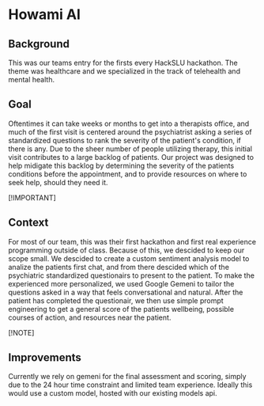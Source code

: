 # Howami AI

## Background

This was our teams entry for the firsts every HackSLU hackathon. The theme was healthcare and we specialized in the track of telehealth and mental health.

## Goal

Oftentimes it can take weeks or months to get into a therapists office, and much of the first visit 
is centered around the psychiatrist asking a series of standardized questions to rank the 
severity of the patient's condition, if there is any. Due to the sheer number of people utilizing 
therapy, this initial visit contributes to a large backlog of patients. Our project was designed to
help midigate this backlog by determining the severity of the patients conditions before the appointment,
and to provide resources on where to seek help, should they need it.

[!IMPORTANT]
## Context

For most of our team, this was their first hackathon and first real experience programming outside of class.
Because of this, we descided to keep our scope small. We descided to create a custom sentiment analysis model
to analize the patients first chat, and from there descided which of the psychiatric standardized questionairs to
present to the patient. To make the experienced more personalized, we used Google Gemeni to tailor the questions 
asked in a way that feels conversational and natural. After the patient has completed the questionair, we then 
use simple prompt engineering to get a general score of the patients wellbeing, possible courses of action, and resources
near the patient.

[!NOTE]
## Improvements

Currently we rely on gemeni for the final assessment and scoring, simply due to the 24 hour time constraint and limited
team experience. Ideally this would use a custom model, hosted with our existing models api.
